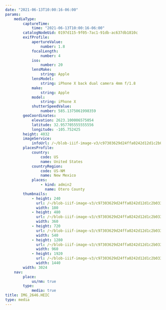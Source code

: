 ```yaml
---
date: "2021-06-13T10:00:16-06:00"
params:
    mediaType:
        captureTime:
            time: "2021-06-13T10:00:16-06:00"
        catalogNodeUid: 0197d115-9f05-7ac1-91db-ac637db1810c
        exifProfile:
            apertureValue:
                number: 1.8
            focalLength:
                number: 4
            iso:
                number: 20
            lensMake:
                string: Apple
            lensModel:
                string: iPhone X back dual camera 4mm f/1.8
            make:
                string: Apple
            model:
                string: iPhone X
            shutterSpeedValue:
                number: 585.1375061998359
        geoCoordinates:
            elevation: 2623.100006575054
            latitude: 32.957705555555556
            longitude: -105.752425
        height: 4032
        imageService:
            infoUrl: /~/blob-iiif-image-v3/c97303629d24ffa0242d12d1c2b033e714f92595a0349c3d82b33ad8c8a05e8b/info.json
        placesProfile:
            country:
                code: US
                name: United States
            countryRegion:
                code: US-NM
                name: New Mexico
            places:
                - kind: admin2
                  name: Otero County
        thumbnails:
            - height: 240
              url: /~/blob-iiif-image-v3/c97303629d24ffa0242d12d1c2b033e714f92595a0349c3d82b33ad8c8a05e8b/full/180%2C240/0/default.jpg
              width: 180
            - height: 480
              url: /~/blob-iiif-image-v3/c97303629d24ffa0242d12d1c2b033e714f92595a0349c3d82b33ad8c8a05e8b/full/360%2C480/0/default.jpg
              width: 360
            - height: 720
              url: /~/blob-iiif-image-v3/c97303629d24ffa0242d12d1c2b033e714f92595a0349c3d82b33ad8c8a05e8b/full/540%2C720/0/default.jpg
              width: 540
            - height: 1280
              url: /~/blob-iiif-image-v3/c97303629d24ffa0242d12d1c2b033e714f92595a0349c3d82b33ad8c8a05e8b/full/960%2C1280/0/default.jpg
              width: 960
            - height: 1920
              url: /~/blob-iiif-image-v3/c97303629d24ffa0242d12d1c2b033e714f92595a0349c3d82b33ad8c8a05e8b/full/1440%2C1920/0/default.jpg
              width: 1440
        width: 3024
    nav:
        place:
            us/nm: true
        type:
            media: true
title: IMG_2646.HEIC
type: media
---
```

